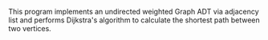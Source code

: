 This program implements an undirected weighted Graph ADT via adjacency list and performs Dijkstra's algorithm to calculate the shortest path between two vertices.
